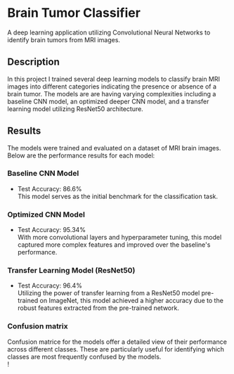 # Brain Tumor Classifier
A deep learning application utilizing Convolutional Neural Networks to identify brain tumors from MRI images.

## Description
In this project I trained several deep learning models to classify brain MRI images into different categories indicating the presence or absence of a brain tumor. The models are are having varying complexities including a baseline CNN model, an optimized deeper CNN model, and a transfer learning model utilizing ResNet50 architecture.

## Results
The models were trained and evaluated on a dataset of MRI brain images. Below are the performance results for each model:

### Baseline CNN Model
- Test Accuracy: 86.6%  
This model serves as the initial benchmark for the classification task.

### Optimized CNN Model
- Test Accuracy: 95.34%    
With more convolutional layers and hyperparameter tuning, this model captured more complex features and improved over the baseline's performance.

### Transfer Learning Model (ResNet50)
- Test Accuracy: 96.4%  
Utilizing the power of transfer learning from a ResNet50 model pre-trained on ImageNet, this model achieved a higher accuracy due to the robust features extracted from the pre-trained network.

### Confusion matrix  
Confusion matrice for the models offer a detailed view of their performance across different classes. These are particularly useful for identifying which classes are most frequently confused by the models.  
[](confusion_matrix.png)!
